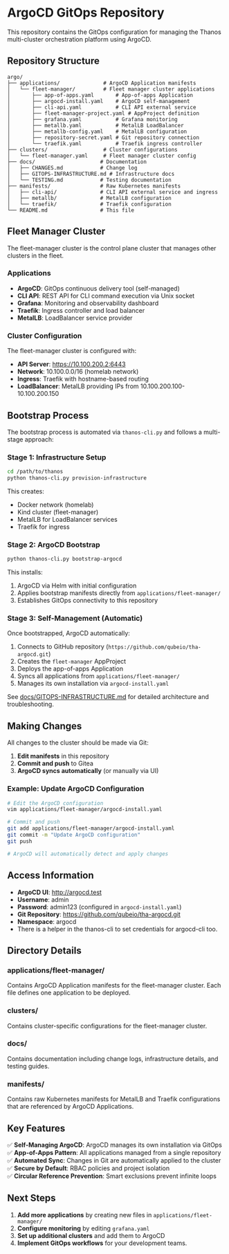 # ArgoCD GitOps Repository

This repository contains the GitOps configuration for managing the Thanos multi-cluster orchestration platform using ArgoCD.

## Repository Structure

```
argo/
├── applications/              # ArgoCD Application manifests
│   └── fleet-manager/         # Fleet manager cluster applications
│       ├── app-of-apps.yaml       # App-of-apps Application
│       ├── argocd-install.yaml    # ArgoCD self-management
│       ├── cli-api.yaml           # CLI API external service
│       ├── fleet-manager-project.yaml # AppProject definition
│       ├── grafana.yaml           # Grafana monitoring
│       ├── metallb.yaml           # MetalLB LoadBalancer
│       ├── metallb-config.yaml    # MetalLB configuration
│       ├── repository-secret.yaml # Git repository connection
│       └── traefik.yaml           # Traefik ingress controller
├── clusters/                  # Cluster configurations
│   └── fleet-manager.yaml     # Fleet manager cluster config
├── docs/                     # Documentation
│   ├── CHANGES.md            # Change log
│   ├── GITOPS-INFRASTRUCTURE.md # Infrastructure docs
│   └── TESTING.md            # Testing documentation
├── manifests/                # Raw Kubernetes manifests
│   ├── cli-api/              # CLI API external service and ingress
│   ├── metallb/              # MetalLB configuration
│   └── traefik/              # Traefik configuration
└── README.md                 # This file
```

## Fleet Manager Cluster

The fleet-manager cluster is the control plane cluster that manages other clusters in the fleet.

### Applications

- **ArgoCD**: GitOps continuous delivery tool (self-managed)
- **CLI API**: REST API for CLI command execution via Unix socket
- **Grafana**: Monitoring and observability dashboard
- **Traefik**: Ingress controller and load balancer
- **MetalLB**: LoadBalancer service provider

### Cluster Configuration

The fleet-manager cluster is configured with:

- **API Server**: <https://10.100.200.2:6443>
- **Network**: 10.100.0.0/16 (homelab network)
- **Ingress**: Traefik with hostname-based routing
- **LoadBalancer**: MetalLB providing IPs from 10.100.200.100-10.100.200.150

## Bootstrap Process

The bootstrap process is automated via `thanos-cli.py` and follows a multi-stage approach:

### Stage 1: Infrastructure Setup

```bash
cd /path/to/thanos
python thanos-cli.py provision-infrastructure
```

This creates:

- Docker network (homelab)
- Kind cluster (fleet-manager)
- MetalLB for LoadBalancer services
- Traefik for ingress

### Stage 2: ArgoCD Bootstrap

```bash
python thanos-cli.py bootstrap-argocd
```

This installs:

1. ArgoCD via Helm with initial configuration
2. Applies bootstrap manifests directly from `applications/fleet-manager/`
3. Establishes GitOps connectivity to this repository

### Stage 3: Self-Management (Automatic)

Once bootstrapped, ArgoCD automatically:

1. Connects to GitHub repository (`https://github.com/qubeio/tha-argocd.git`)
2. Creates the `fleet-manager` AppProject
3. Deploys the app-of-apps Application
4. Syncs all applications from `applications/fleet-manager/`
5. Manages its own installation via `argocd-install.yaml`

See [docs/GITOPS-INFRASTRUCTURE.md](./docs/GITOPS-INFRASTRUCTURE.md) for detailed architecture and troubleshooting.

## Making Changes

All changes to the cluster should be made via Git:

1. **Edit manifests** in this repository
2. **Commit and push** to Gitea
3. **ArgoCD syncs automatically** (or manually via UI)

### Example: Update ArgoCD Configuration

```bash
# Edit the ArgoCD configuration
vim applications/fleet-manager/argocd-install.yaml

# Commit and push
git add applications/fleet-manager/argocd-install.yaml
git commit -m "Update ArgoCD configuration"
git push

# ArgoCD will automatically detect and apply changes
```

## Access Information

- **ArgoCD UI**: <http://argocd.test>
- **Username**: admin
- **Password**: admin123 (configured in `argocd-install.yaml`)
- **Git Repository**: <https://github.com/qubeio/tha-argocd.git>
- **Namespace**: argocd
- There is a helper in the thanos-cli to set credentials for argocd-cli too.

## Directory Details

### applications/fleet-manager/

Contains ArgoCD Application manifests for the fleet-manager cluster. Each file defines one application to be deployed.

### clusters/

Contains cluster-specific configurations for the fleet-manager cluster.

### docs/

Contains documentation including change logs, infrastructure details, and testing guides.

### manifests/

Contains raw Kubernetes manifests for MetalLB and Traefik configurations that are referenced by ArgoCD Applications.

## Key Features

✅ **Self-Managing ArgoCD**: ArgoCD manages its own installation via GitOps  
✅ **App-of-Apps Pattern**: All applications managed from a single repository  
✅ **Automated Sync**: Changes in Git are automatically applied to the cluster  
✅ **Secure by Default**: RBAC policies and project isolation  
✅ **Circular Reference Prevention**: Smart exclusions prevent infinite loops

## Next Steps

1. **Add more applications** by creating new files in `applications/fleet-manager/`
2. **Configure monitoring** by editing `grafana.yaml`
3. **Set up additional clusters** and add them to ArgoCD
4. **Implement GitOps workflows** for your development teams.
